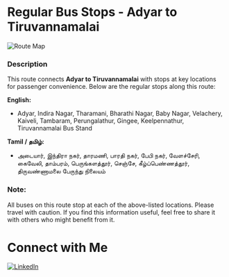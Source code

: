 # Regular Bus Stops - Adyar to Tiruvannamalai 

![Route Map](https://i.postimg.cc/CKg8cykn/Screenshot-2024-11-07-at-6-23-11-PM.png)

### Description
This route connects **Adyar to Tiruvannamalai** with stops at key locations for passenger convenience. Below are the regular stops along this route:

**English:**
- Adyar, Indira Nagar, Tharamani, Bharathi Nagar, Baby Nagar, Velachery, Kaiveli, Tambaram, Perungalathur, Gingee, Keelpennathur, Tiruvannamalai Bus Stand

**Tamil / தமிழ்:**
- அடையார், இந்திரா நகர், தாரமணி, பாரதி நகர், பேபி நகர், வேளச்சேரி, கைவேலி, தாம்பரம், பெருங்களத்தூர், செஞ்சே, கீழ்ப்பெண்ணத்தூர், திருவண்ணாமலை பேருந்து நிலையம்

### Note:
All buses on this route stop at each of the above-listed locations. Please travel with caution. If you find this information useful, feel free to share it with others who might benefit from it.

# Connect with Me

[![LinkedIn](https://img.shields.io/badge/LinkedIn-Connect-blue?style=flat-square&logo=linkedin)](https://www.linkedin.com/in/ajitharunai/)
